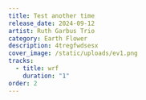 ```yaml
---
title: Test another time
release_date: 2024-09-12
artist: Ruth Garbus Trio
category: Earth Flower
description: 4tregfwdsesx
cover_image: /static/uploads/ev1.png
tracks:
  - title: wrf
    duration: "1"
order: 2
---
```

